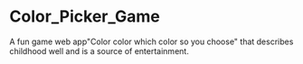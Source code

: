 # Color_Picker_Game
A  fun game web  app"Color color which color so you choose"  that describes childhood well and is a source of entertainment.
